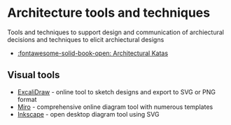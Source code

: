# Architecture tools and techniques

Tools and techniques to support design and communication of archiectural decisions and techniques to elicit archiectural designs


- [:fontawesome-solid-book-open: Architectural Katas](kata/index.md)

## Visual tools

- [ExcaliDraw](https://excalidraw.com/) - online tool to sketch designs and export to SVG or PNG format
- [Miro](https://miro.com/) - comprehensive online diagram tool with numerous templates
- [Inkscape](https://inkscape.org/) - open desktop diagram tool using SVG


